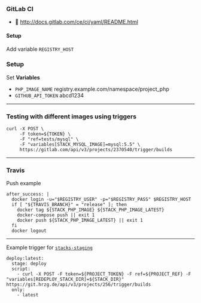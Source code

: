 ### GitLab CI

- :blue_book: http://docs.gitlab.com/ce/ci/yaml/README.html


#### Setup

Add variable `REGISTRY_HOST`



### Setup

Set **Variables**

-	`PHP_IMAGE_NAME` registry.example.com/namespace/project_php
-	`GITHUB_API_TOKEN` abcd1234


-----

### Testing with different images using triggers

    curl -X POST \
         -F token=${TOKEN} \
         -F "ref=tests/mysql" \
         -F "variables[STACK_MYSQL_IMAGE]=mysql:5.5" \
         https://gitlab.com/api/v3/projects/2370540/trigger/builds
 

-----


### Travis

Push example

```
after_success: |
  docker login -u="$REGISTRY_USER" -p="$REGISTRY_PASS" $REGISTRY_HOST
  if [ "${TRAVIS_BRANCH}" = "release" ]; then
    docker tag ${STACK_PHP_IMAGE} ${STACK_PHP_IMAGE_LATEST}
    docker-compose push || exit 1
    docker push ${STACK_PHP_IMAGE_LATEST} || exit 1
  fi
  docker logout
```

---

Example trigger for [`stacks-staging`](https://git.hrzg.de/dangerzone/stacks-staging)

```
deploy:latest:
  stage: deploy
  script:
    - curl -X POST -F token=${PROJECT_TOKEN} -F ref=${PROJECT_REF} -F "variables[REDEPLOY_STACK_DIR]=${STACK_DIR}"  https://git.hrzg.de/api/v3/projects/256/trigger/builds
  only:
    - latest
```